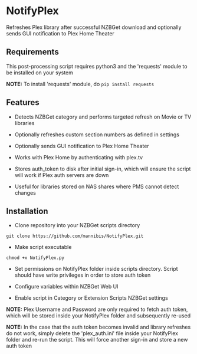 # NotifyPlex
Refreshes Plex library after successful NZBGet download and optionally sends GUI notification to Plex Home Theater

## Requirements

This post-processing script requires python3 and the 'requests' module to be installed on your system

**NOTE:** To install 'requests' module, do `pip install requests`

## Features

* Detects NZBGet category and performs targeted refresh on Movie or TV libraries

* Optionally refreshes custom section numbers as defined in settings

* Optionally sends GUI notification to Plex Home Theater

* Works with Plex Home by authenticating with plex.tv

* Stores auth_token to disk after initial sign-in, which will ensure the script will work if Plex auth servers are down

* Useful for libraries stored on NAS shares where PMS cannot detect changes

## Installation 

* Clone repository into your NZBGet scripts directory

`git clone https://github.com/mannibis/NotifyPlex.git`

* Make script executable

`chmod +x NotifyPlex.py`

* Set permissions on NotifyPlex folder inside scripts directory. Script should have write privileges in order to store auth token

* Configure variables within NZBGet Web UI

* Enable script in Category or Extension Scripts NZBGet settings

**NOTE:** Plex Username and Password are only required to fetch auth token, which will be stored inside your NotifyPlex folder and subsequently re-used

**NOTE:** In the case that the auth token becomes invalid and library refreshes do not work, simply delete the 'plex_auth.ini' file inside your NotifyPlex folder and re-run the script. This will force another sign-in and store a new auth token
